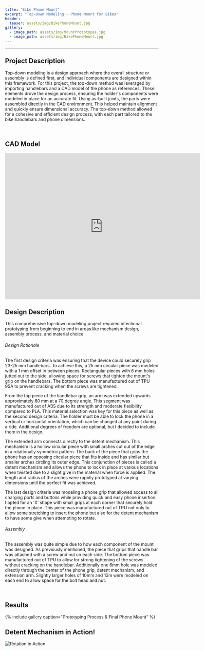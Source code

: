 ```yaml
---
title: "Bike Phone Mount"
excerpt: "Top-Down Modeling - Phone Mount for Bikes"
header:
  teaser: assets/img/BikePhoneMount.jpg
gallery:
  - image_path: assets/img/MountPrototypes.jpg
  - image_path: assets/img/BikePhoneMount.jpg
---
```

---

## Project Description

Top-down modeling is a design approach where the overall structure or assembly is defined first, and individual components are designed within this framework. For this project, the top-down method was leveraged by importing handlebars and a CAD model of the phone as references. These elements drove the design process, ensuring the holder's components were modeled in place for an accurate fit. Using as-built joints, the parts were assembled directly in the CAD environment. This helped maintain alignment and quickly ensure dimensional accuracy. The top-down method allowed for a cohesive and efficient design process, with each part tailored to the bike handlebars and phone dimensions.

<br>

## CAD Model

<iframe src="https://vanderbilt643.autodesk360.com/shares/public/SH286ddQT78850c0d8a463a6ee0857e66c84?mode=embed" width="640" height="480" allowfullscreen="true" webkitallowfullscreen="true" mozallowfullscreen="true"  frameborder="0"></iframe>

<br>

## Design Description

This comprehensive top-down modeling project required intentional prototyping from beginning to end in areas like mechanism design, assembly process, and material choice

###### Design Rationale
The first design criteria was ensuring that the device could securely grip 23-25 mm handlebars. To achieve this, a 25 mm circular piece was modeled with a 1 mm offset in between pieces. Rectangular pieces with 6 mm holes jutted out to the side, allowing space for screws that tighten the mount's grip on the handlebars. The bottom piece was manufactured out of TPU 95A to prevent cracking when the screws are tightened. 
<br>

From the top piece of the handlebar grip, an arm was extended upwards approximately 80 mm at a 70 degree angle. This segment was manufactured out of ABS due to its strength and moderate flexibility compared to PLA. This material selection was key for this piece as well as the second design criteria. The holder must be able to lock the phone in a vertical or horizontal orientation, which can be changed at any point during a ride. Additional degrees of freedom are optional, but I decided to include them in the design. 
<br>

The extended arm connects directly to the detent mechanism. This mechanism is a hollow circular piece with small arches cut out of the edge in a rotationally symmetric pattern. The back of the piece that grips the phone has an opposing circular piece that fits inside and has similar but smaller arches circling its outer edge. This conjunction of pieces is called a detent mechanism and allows the phone to lock in place at various locations when twisted due to a slight give in the material when force is applied. The length and radius of the arches were rapidly prototyped at varying dimensions until the perfect fit was achieved. 
<br>

The last design criteria was modeling a phone grip that allowed access to all charging ports and buttons while providing quick and easy phone insertion. I opted for an 'X' shape with small grips at each corner that securely hold the phone in place. This piece was manufactured out of TPU not only to allow some stretching to insert the phone but also for the detent mechanism to have some give when attempting to rotate.

###### Assembly
The assembly was quite simple due to how each component of the mount was designed. As previously mentioned, the piece that grips that handle bar was attached with a screw and nut on each side. The bottom piece was manufactured out of TPU to allow for strong tightening of the screws without cracking on the handlebar. Additionally one 6mm hole was modeled directly through the center of the phone grip, detent mechanism, and extension arm. Slightly larger holes of 10mm and 13m were modeled on each end to allow space for the bolt head and nut.

<br>

## Results

{% include gallery caption="Prototyping Process & Final Phone Mount" %}


## Detent Mechanism in Action!

![Rotation in Action](/assets/img/DetentGIF.gif)

